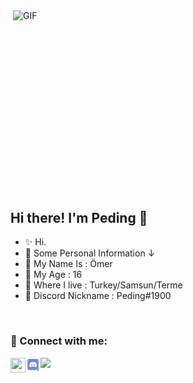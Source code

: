 <img align="right" alt="GIF" src="https://github.com/abhisheknaiidu/abhisheknaiidu/blob/master/code.gif?raw=true" width="500" height="320" />


## Hi there! I'm __Peding__ 👋
- ✨ Hi.
- 📌 Some Personal Information ↓
- 🌷 My Name Is : Ömer
- 💜 My Age : 16
- 💎 Where I live : Turkey/Samsun/Terme
- 🌙 Discord Nickname : Peding#1900

<br />


### 📩 Connect with me:

[<img align="left" height="24" width="24" src="https://cdn.jsdelivr.net/npm/simple-icons@v4/icons/instagram.svg" />](https://www.instagram.com/peding.55/)
[<img align="left" height="24" width="24" src="https://raw.githubusercontent.com/github/explore/80688e429a7d4ef2fca1e82350fe8e3517d3494d/topics/discord/discord.png" />](https://discord.gg/users/852593590181691402)

<img src="https://komarev.com/ghpvc/?username=xdPedding">

